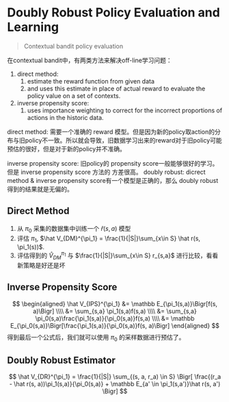 # Doubly Robust Policy Evaluation and Learning
> Contextual bandit policy evaluation

在contextual bandit中，有两类方法来解决off-line学习问题：
1. direct method: 
	1. estimate the reward function from given data 
	2. and uses this estimate in place of actual reward to evaluate the policy value on a set of contexts.
2. inverse propensity score:
	1. uses importance weighting to correct for the incorrect proportions of actions in the historic data.
  
direct method: 需要一个准确的 reward 模型。但是因为新的policy取action的分布与旧policy不一致。所以就会导致，旧数据学习出来的reward对于旧policy可能预估的很好，但是对于新的policy并不准确。

inverse propensity score: 旧policy的 propensity score一般能够很好的学习。但是 inverse propensity score 方法的 方差很高。
doubly robust: dicrect method & inverse propensity score有一个模型是正确的，那么 doubly robust 得到的结果就是无偏的。

## Direct Method
1. 从 $\pi_0$ 采集的数据集中训练一个 $\hat r(s, a)$ 模型
2. 评估 $\pi_1$, $\hat V_{DM}^{\pi_1} = \frac{1}{|S|}\sum_{x\in S} \hat r(s, \pi_1(s))$.
3. 评估得到的 $\hat V_{DM}^{\pi_1}$ 与 $\frac{1}{|S|}\sum_{x\in S} r_{s,a}$ 进行比较，看看新策略是好还是坏

## Inverse Propensity Score
$$
\begin{aligned}
\hat V_{IPS}^{\pi_1} &= \mathbb E_{\pi_1(s,a)}\Bigr[f(s, a)\Bigr] \\\\
&= \sum_{s,a} \pi_1(s,a)f(s,a) \\\\
&= \sum_{s,a} \pi_0(s,a)\frac{\pi_1(s,a)}{\pi_0(s,a)}f(s,a) \\\\
&= \mathbb E_{\pi_0(s,a)}\Bigr[\frac{\pi_1(s,a)}{\pi_0(s,a)}f(s, a)\Bigr]
\end{aligned}
$$
得到最后一个公式后，我们就可以使用 $\pi_0$ 的采样数据进行预估了。

## Doubly Robust Estimator
$$
\hat V_{DR}^{\pi_1} = \frac{1}{|S|} \sum_{(s, a, r_a) \in S} \Bigr[ \frac{(r_a  - \hat r(s, a))\pi_1(s,a)}{\pi_0(s,a)} + \mathbb E_{a' \in \pi_1(s,a')}\hat r(s, a') \Bigr]
$$


